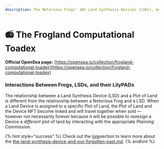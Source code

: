 ```yaml
---
description: The Notorious Frogs' 10k Land Synthesis Devices (LSDs), model number 420.
---
```


# 📻 The Frogland Computational Toadex

**Official OpenSea page:** [https://opensea.io/collection/frogland-computational-toadex](https://opensea.io/collection/frogland-computational-toadex)

### Interactions Between Frogs, LSDs, and their LilyPADs

The relationship between a Land Synthesis Device (LSD) and a Plot of Land is different from the relationship between a Notorious Frog and a LSD. When a Land Device is assigned to a specific Plot of Land, the Plot of Land and the Device NFT become linked and will travel together when sold — however not necessarily forever because it will be possible to _reassign_ a Device a _different_ plot of land by interacting with the appropriate _Planning Commission_.

{% hint style="success" %}
Check out the [lore](../../frogland/lore/ "mention")section to learn more about the [the-land-synthesis-device-and-our-forgotten-past.md](../../frogland/lore/canon/the-land-synthesis-device-and-our-forgotten-past.md "mention").
{% endhint %}
